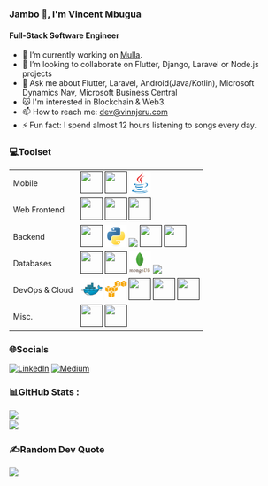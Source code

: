 ### Jambo 👋, I'm Vincent Mbugua 

#### Full-Stack Software Engineer

- 🔭 I’m currently working on [Mulla](https://play.google.com/store/apps/details?id=com.vinnjeru.mulla).
- 👯 I’m looking to collaborate on Flutter, Django, Laravel or Node.js projects
- 💬 Ask me about Flutter, Laravel, Android(Java/Kotlin), Microsoft Dynamics Nav, Microsoft Business Central
- 🐱‍ I'm interested in Blockchain & Web3.
- 📫 How to reach me: dev@vinnjeru.com
- ⚡ Fun fact: I spend almost 12 hours listening to songs every day.


### 💻Toolset
<table>
    <tr>
        <td>Mobile</td>
        <td>
            <a href=""><img src="https://www.vectorlogo.zone/logos/flutterio/flutterio-icon.svg" width="40" height="40"/></a>
            <a href=""><img src="https://www.vectorlogo.zone/logos/kotlin/kotlin-icon.svg" width="40" height="40"/></a>
            <a href=""><img src="https://github.com/devicons/devicon/blob/v2.13.0/icons/java/java-original.svg" width="40" height="40"/></a>
        </td>
    </tr>
    <tr>
        <td>Web Frontend</td>
        <td>
            <a href=""><img src="https://www.vectorlogo.zone/logos/vuejs/vuejs-icon.svg" width="40" height="40"/></a>
            <a href=""><img src="https://www.vectorlogo.zone/logos/reactjs/reactjs-icon.svg" width="40" height="40"/></a>
            <a href=""><img src="https://www.vectorlogo.zone/logos/tailwindcss/tailwindcss-icon.svg" width="40" height="40"/></a>
        </td>
    </tr>
    <tr>
        <td>Backend</td>
        <td>
            <a href=""><img src="https://www.vectorlogo.zone/logos/laravel/laravel-icon.svg" width="40" height="40"/></a>
            <a href=""><img src="https://github.com/devicons/devicon/blob/v2.13.0/icons/python/python-original.svg" width="40" height="40"/></a>
            <a href=""><img src="https://img.shields.io/badge/django-%23092E20.svg?style=for-the-badge&logo=django&logoColor=white"/></a>
            <a href=""><img src="https://www.vectorlogo.zone/logos/nodejs/nodejs-icon.svg" width="40" height="40"/></a>
            <a href=""><img src="https://www.vectorlogo.zone/logos/graphql/graphql-icon.svg" width="40" height="40"/></a>
        </td>
    </tr>
    <tr>
        <td>Databases</td>
        <td>
            <a href=""><img src="https://www.vectorlogo.zone/logos/mysql/mysql-icon.svg" width="40" height="40"/></a>
            <a href=""><img src="https://www.vectorlogo.zone/logos/postgresql/postgresql-icon.svg" width="40" height="40"/></a>
            <a href=""><img src="https://github.com/devicons/devicon/blob/v2.13.0/icons/mongodb/mongodb-original-wordmark.svg" width="40" height="40"/></a>
            <a href=""><img src="https://img.shields.io/badge/Microsoft%20SQL%20Server-%2302569B?style=for-the-badge&logo=microsoft%20sql%20server&logoColor=white" /></a>
        </td>
    </tr>
    <tr>
        <td>DevOps & Cloud</td>
        <td>
            <a href=""><img src="https://github.com/devicons/devicon/blob/v2.13.0/icons/docker/docker-original.svg" width="40" height="40"/></a>
            <a href=""><img src="https://github.com/devicons/devicon/blob/v2.13.0/icons/amazonwebservices/amazonwebservices-original.svg" width="40" height="40"/></a>
            <a href=""><img src="https://www.vectorlogo.zone/logos/digitalocean/digitalocean-icon.svg" width="40" height="40"/></a>
            <a href=""><img src="https://www.vectorlogo.zone/logos/nginx/nginx-icon.svg" width="40" height="40"/></a>
            <a href=""><img src="https://www.vectorlogo.zone/logos/github/github-icon.svg" width="40" height="40"/></a>
        </td>
    </tr>
    <tr>
        <td>Misc.</td>
        <td>
            <a href=""><img src="https://www.vectorlogo.zone/logos/firebase/firebase-icon.svg" width="40" height="40"/></a>
            <a href=""><img src="https://www.vectorlogo.zone/logos/getpostman/getpostman-icon.svg" width="40" height="40"/></a>
        </td>
    </tr>
</table>

### 🌐Socials
[![LinkedIn](https://img.shields.io/badge/LinkedIn-%230077B5.svg?logo=linkedin&logoColor=white)](https://linkedin.com/in/vincent-njeru/) [![Medium](https://img.shields.io/badge/Medium-12100E?logo=medium&logoColor=white)](https://medium.com/@vinn_njeru) 

### 📊GitHub Stats :
![](https://github-readme-stats.vercel.app/api/top-langs/?username=vinnanony&theme=radical&hide_border=false&include_all_commits=false&count_private=false&layout=compact)<br/>
![](https://github-readme-streak-stats.herokuapp.com/?user=vinnanony&theme=radical&hide_border=false)

### ✍️Random Dev Quote
![](https://quotes-github-readme.vercel.app/api?type=horizontal&theme=light)


<!---
vinnAnony/vinnAnony is a ✨ special ✨ repository because its `README.md` (this file) appears on your GitHub profile.
You can click the Preview link to take a look at your changes.
--->
